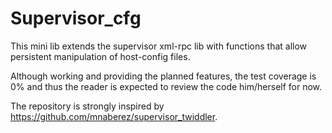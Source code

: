 # Supervisor_cfg

This mini lib extends the supervisor xml-rpc lib with functions that allow
persistent manipulation of host-config files.

Although working and providing the planned features, the test coverage is 0% and thus the reader is expected to review the code him/herself for now.

The repository is strongly inspired by https://github.com/mnaberez/supervisor_twiddler.
